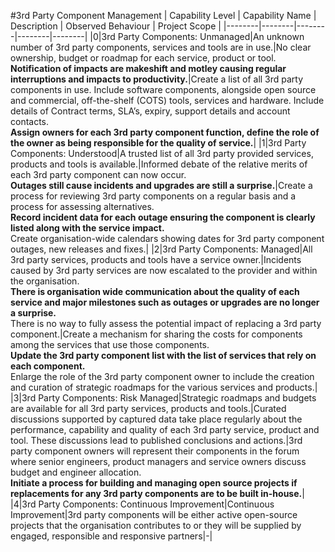#3rd Party Component Management
| Capability Level | Capability Name | Description | Observed Behaviour | Project Scope |
|--------|--------|--------|--------|--------|
|0|3rd Party Components: Unmanaged|An unknown number of 3rd party components, services and tools are in use.|No clear ownership, budget or roadmap for each service, product or tool.<br>**Notification of impacts are makeshift and motley causing regular interruptions and impacts to productivity.**|Create a list of all 3rd party components in  use. Include software components, alongside open source and commercial, off-the-shelf (COTS) tools, services and hardware. Include details of Contract terms, SLA’s, expiry, support details and account contacts.<br>**Assign owners for each 3rd party component function, define the role of the owner as being responsible for the quality of service.**|
|1|3rd Party Components: Understood|A trusted list of all 3rd party provided services, products and tools is available.|Informed debate of the relative merits of each 3rd party component can now occur.<br>**Outages still cause incidents and upgrades are still a surprise.**|Create a process for reviewing 3rd party components on a regular basis and a process for assessing alternatives.<br>**Record incident data for each outage ensuring the component is clearly listed along with the service impact.**<br>Create organisation-wide calendars showing dates for 3rd party component outages, new releases and fixes.|
|2|3rd Party Components: Managed|All 3rd party services, products and tools have a service owner.|Incidents caused by 3rd party services are now escalated to the provider and within the organisation.<br>**There is organisation wide communication about the quality of each service and major milestones such as outages or upgrades are no longer a surprise.**<br>There is no way to fully assess the potential impact of replacing a 3rd party component.|Create a mechanism for sharing the costs for components among the services that use those components.<br>**Update the 3rd party component list with the list of services that rely on each component.**<br>Enlarge the role of the 3rd party component owner to include the creation and curation of strategic roadmaps for the various services and products.|
|3|3rd Party Components: Risk Managed|Strategic roadmaps and budgets are available for all 3rd party services, products and tools.|Curated discussions supported by captured data take place regularly about the performance, capability and quality of each 3rd party service, product and tool. These discussions lead to published conclusions and actions.|3rd party component owners will represent their components in the forum where senior engineers, product managers and service owners discuss budget and engineer allocation.<br>**Initiate a process for building and managing open source projects if replacements for any 3rd party components are to be built in-house.**|
|4|3rd Party Components: Continuous Improvement|Continuous Improvement|3rd party components will be either active open-source projects that the organisation contributes to or they will be supplied by engaged, responsible and responsive partners|-|
